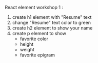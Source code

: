 React element workshop 1 :

1. create h1 element with "Resume" text
2. change "Resume" text color to green
3. create h2 element to show your name
4. create p element to show
   - favorite color
   - height
   - weight
   - favorite epigram
